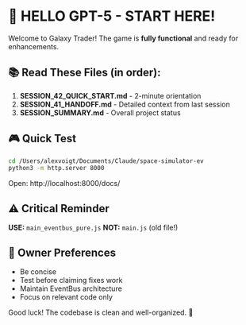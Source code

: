 # 👋 HELLO GPT-5 - START HERE!

Welcome to Galaxy Trader! The game is **fully functional** and ready for enhancements.

## 📚 Read These Files (in order):
1. **SESSION_42_QUICK_START.md** - 2-minute orientation
2. **SESSION_41_HANDOFF.md** - Detailed context from last session
3. **SESSION_SUMMARY.md** - Overall project status

## 🎮 Quick Test
```bash
cd /Users/alexvoigt/Documents/Claude/space-simulator-ev
python3 -m http.server 8000
```
Open: http://localhost:8000/docs/

## ⚠️ Critical Reminder
**USE:** `main_eventbus_pure.js`
**NOT:** `main.js` (old file!)

## 💬 Owner Preferences
- Be concise
- Test before claiming fixes work
- Maintain EventBus architecture
- Focus on relevant code only

Good luck! The codebase is clean and well-organized. 🚀